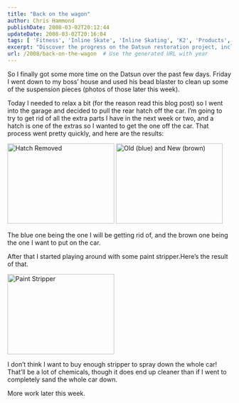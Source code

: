```yaml
---
title: "Back on the wagon"
author: Chris Hammond
publishDate: 2008-03-02T20:12:44
updateDate: 2008-03-02T20:16:04
tags: [ 'Fitness', 'Inline Skate', 'Inline Skating', 'K2', 'Products', 'Rollerblade' ]
excerpt: "Discover the progress on the Datsun restoration project, including cleaning suspension pieces, removing the rear hatch, and experimenting with paint stripper. Stay tuned for more updates!"
url: /2008/back-on-the-wagon  # Use the generated URL with year
---
```

<p>So I finally got some more time on the Datsun over the past few days. Friday I went down to my boss’ house and used his bead blaster to clean up some of the suspension pieces (photos of those later this week).</p>  <p>Today I needed to relax a bit (for the reason read this blog post) so I went into the garage and decided to pull the rear hatch off the car. I’m going to try to get rid of all the extra parts I have in the next week or two, and a hatch is one of the extras so I wanted to get the one off the car. That process went pretty quickly, and here are the results:</p>  <p><a href="https://www.flickr.com/photos/chammond/3692561854/"><img alt="Hatch Removed" src="https://farm3.static.flickr.com/2579/3692561854_980c2b6ca4_m.jpg" width="240" height="180" /></a>&#160;<a href="https://www.flickr.com/photos/chammond/3692566252/"><img alt="Old (blue) and New (brown)" src="https://farm3.static.flickr.com/2462/3692566252_64e462c792_m.jpg" width="240" height="180" /></a></p>  <p>The blue one being the one I will be getting rid of, and the brown one being the one I want to put on the car.</p>  <p>After that I started playing around with some paint stripper.Here’s the result of that.</p>  <p><a href="https://www.flickr.com/photos/chammond/3691765155/"><img alt="Paint Stripper" src="https://farm3.static.flickr.com/2542/3691765155_b35c47ffca_m.jpg" width="240" height="180" /></a></p>  <p>I don’t think I want to buy enough stripper to spray down the whole car! That’ll be a lot of chemicals, though it does end up cleaner than if I went to completely sand the whole car down.</p>  <p>More work later this week.</p>


